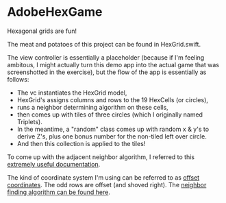 # AdobeHexGame

Hexagonal grids are fun!

The meat and potatoes of this project can be found in HexGrid.swift.  

The view controller is essentially a placeholder (because if I'm feeling ambitous, I might actually turn this demo app into the actual game that was screenshotted in the exercise), but the flow of the app is essentially as follows:
* The vc instantiates the HexGrid model, 
* HexGrid's assigns columns and rows to the 19 HexCells (or circles), 
* runs a neighbor determining algorithm on these cells, 
* then comes up with tiles of three circles (which I originally named Triplets).
* In the meantime, a "random" class comes up with random x & y's to derive Z's, plus one bonus number for the non-tiled left over circle.
* And then this collection is applied to the tiles!

To come up with the adjacent neighbor algorithm, I referred to this [extremely useful documentation](https://www.redblobgames.com/grids/hexagons/).  

The kind of coordinate system I'm using can be referred to as [offset coordinates](https://www.redblobgames.com/grids/hexagons/#coordinates-offset). The odd rows are offset (and shoved right).  The [neighbor finding algorithm can be found here](https://www.redblobgames.com/grids/hexagons/#neighbors-offset).
